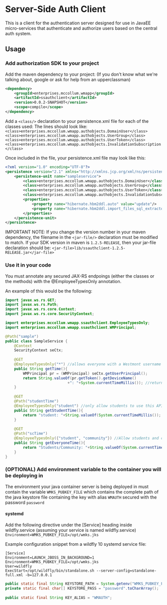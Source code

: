 # Server-Side Auth Client

This is a client for the authentication server designed for use in JavaEE micro-services that authenticate and authorize users based on the central auth system.

## Usage

### Add authorization SDK to your project

Add the maven dependency to your project: (If you don't know what we're talking about, google or ask for help from an upperclassman)

~~~~ {.xml .numberLines}
<dependency>
	<groupId>enterprises.mccollum.wmapp</groupId>
	<artifactId>ssauthclient</artifactId>
	<version>0.0.2-SNAPSHOT</version>
	<scope>compile</scope>
</dependency>
~~~~

Add a `<class/>` declaration to your persistence.xml file for each of the classes used:
The lines should look like: `<class>enterprises.mccollum.wmapp.authobjects.DomainUser</class>`
`<class>enterprises.mccollum.wmapp.authobjects.UserGroup</class>`
`<class>enterprises.mccollum.wmapp.authobjects.UserToken</class>`
`<class>enterprises.mccollum.wmapp.authobjects.InvalidationSubscription</class>`

Once included in the file, your persistence.xml file may look like this:

~~~~ {.xml .numberLines}
<?xml version="1.0" encoding="UTF-8"?>
<persistence version="2.1" xmlns="http://xmlns.jcp.org/xml/ns/persistence" xmlns:xsi="http://www.w3.org/2001/XMLSchema-instance" xsi:schemaLocation="http://xmlns.jcp.org/xml/ns/persistence http://xmlns.jcp.org/xml/ns/persistence/persistence_2_1.xsd">
    <persistence-unit name="sampleservice">
		<class>enterprises.mccollum.wmapp.authobjects.DomainUser</class>
		<class>enterprises.mccollum.wmapp.authobjects.UserGroup</class>
		<class>enterprises.mccollum.wmapp.authobjects.UserToken</class>
		<class>enterprises.mccollum.wmapp.authobjects.InvalidationSubscription</class>
        <properties>
			<property name="hibernate.hbm2ddl.auto" value="update"/>
            <property name="hibernate.hbm2ddl.import_files_sql_extractor" value="org.hibernate.tool.hbm2ddl.MultipleLinesSqlCommandExtractor" />
        </properties>
    </persistence-unit>
</persistence>
~~~~

IMPORTANT NOTE: If you change the version number in your maven dependency, the filename in the `<jar-file/>` declaration must be modified to match. If your SDK version in maven is `1.2.5-RELEASE`, then your jar-file declaration should be: `<jar-file>lib/ssauthclient-1.2.5-RELEASE.jar</jar-file>`

### Use it in your code

You must annotate any secured JAX-RS endpoings (either the classes or the methods) with the @EmployeeTypesOnly annotation.

An example of this would be the following:

~~~~ {.java .numberLines}
import javax.ws.rs.GET;
import javax.ws.rs.Path;
import javax.ws.rs.core.Context;
import javax.ws.rs.core.SecurityContext;

import enterprises.mccollum.wmapp.ssauthclient.EmployeeTypesOnly;
import enterprises.mccollum.wmapp.ssauthclient.WMPrincipal;

@Path("sample")
public class SampleService {
    @Context
    SecurityContext seCtx;
    
    @GET
    @EmployeeTypesOnly("*") //allows everyone with a Westmont username and password to access this endpoint
    public String getTime(){
        WMPrincipal pr = (WMPrincipal) seCtx.getUserPrincipal();
        return String.valueOf(pr.getToken().getDeviceName()
                            +": "+System.currentTimeMillis()); //returns a string like: "deviceName: timeInMilliseconds"
    }   
    
    @GET
    @Path("studentTime")
    @EmployeeTypesOnly("student") //only allow students to use this API endpoint
    public String getStudentTime(){
        return "student: "+String.valueOf(System.currentTimeMillis());
    }   
    
    @GET
    @Path("scTime")
    @EmployeeTypesOnly({"student", "community"}) //Allow students and community (usually this is graduates of Westmont) to use this, but not faculty and staff, etc.
    public String getEveryoneTime(){
        return "Students/Community: "+String.valueOf(System.currentTimeMillis());
    }   
}
~~~~

### (OPTIONAL) Add environment variable to the container you will be deploying in

The environment your java container server is being deployed in must contain the variable `WMKS_PUBKEY_FILE` which contains the complete path of the java keystore file containing the key with alias `WMAUTH` secured with the password `password`

#### systemd

Add the following directive under the [Service] heading inside wildfly.service (assuming your service is named wildfly.service)
`Environment=WMKS_PUBKEY_FILE=/opt/wmks.jks`

Example configuration snippet from a wildfly 10 systemd service file:

~~~~ {.numberLines}
[Service]
Environment=LAUNCH_JBOSS_IN_BACKGROUND=1
Environment=WMKS_PUBKEY_FILE=/opt/wmks.jks
User=wildfly
ExecStart=/opt/wildfly/bin/standalone.sh --server-config=standalone-full.xml -b=127.0.0.1
~~~~

~~~~ {.java .numberLines}
public static final String KEYSTORE_PATH = System.getenv("WMKS_PUBKEY_FILE");
private static final char[] KEYSTORE_PASS = "password".toCharArray();
    
public static final String KEY_ALIAS = "WMAUTH";
~~~~
